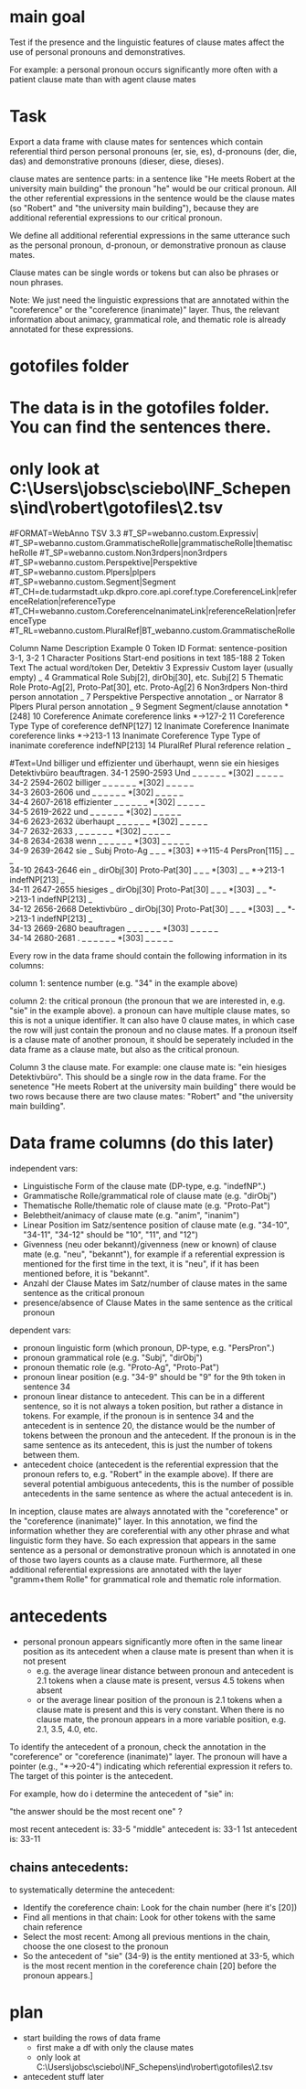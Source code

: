 # main goal

Test if the presence and the linguistic features of clause mates affect the use of personal pronouns and demonstratives. 

For example: a personal pronoun occurs significantly more often with a patient clause mate than with agent clause mates 


# Task

Export a data frame with clause mates for sentences which contain referential third person personal pronouns (er, sie, es), d-pronouns (der, die, das) and demonstrative pronouns (dieser, diese, dieses). 

clause mates are sentence parts: in a sentence like "He meets Robert at the university main building" the pronoun "he" would be our critical pronoun. All the other referential expressions in the sentence would be the clause mates (so "Robert" and "the university main building"), because they are additional referential expressions to our critical pronoun.

We define all additional referential expressions in the same utterance such as the personal pronoun, d-pronoun, or demonstrative pronoun as clause mates.

Clause mates can be single words or tokens but can also be phrases or noun phrases.

Note: We just need the linguistic expressions that are annotated within the "coreference" or the "coreference (inanimate)" layer. Thus, the relevant information about animacy, grammatical role, and thematic role is already annotated for these expressions.

# gotofiles folder
# The data is in the gotofiles folder. You can find the sentences there.
# only look at C:\Users\jobsc\sciebo\INF_Schepens\ind\robert\gotofiles\2.tsv

#FORMAT=WebAnno TSV 3.3
#T_SP=webanno.custom.Expressiv|
#T_SP=webanno.custom.GrammatischeRolle|grammatischeRolle|thematischeRolle
#T_SP=webanno.custom.Non3rdpers|non3rdpers
#T_SP=webanno.custom.Perspektive|Perspektive
#T_SP=webanno.custom.Plpers|plpers
#T_SP=webanno.custom.Segment|Segment
#T_CH=de.tudarmstadt.ukp.dkpro.core.api.coref.type.CoreferenceLink|referenceRelation|referenceType
#T_CH=webanno.custom.CoreferenceInanimateLink|referenceRelation|referenceType
#T_RL=webanno.custom.PluralRef|BT_webanno.custom.GrammatischeRolle

Column	Name	Description	Example
0	Token ID	Format: sentence-position	3-1, 3-2
1	Character Positions	Start-end positions in text	185-188
2	Token Text	The actual word/token	Der, Detektiv
3	Expressiv	Custom layer (usually empty)	_
4	Grammatical Role	Subj[2], dirObj[30], etc.	Subj[2]
5	Thematic Role	Proto-Ag[2], Proto-Pat[30], etc.	Proto-Ag[2]
6	Non3rdpers	Non-third person annotation	_
7	Perspektive	Perspective annotation	_ or Narrator
8	Plpers	Plural person annotation	_
9	Segment	Segment/clause annotation	*[248]
10	Coreference	Animate coreference links	*->127-2
11	Coreference Type	Type of coreference	defNP[127]
12	Inanimate Coreference	Inanimate coreference links	*->213-1
13	Inanimate Coreference Type	Type of inanimate coreference	indefNP[213]
14	PluralRef	Plural reference relation	_

#Text=Und billiger und effizienter und überhaupt, wenn sie ein hiesiges Detektivbüro beauftragen.
34-1	2590-2593	Und	_	_	_	_	_	_	*[302]	_	_	_	_	_	
34-2	2594-2602	billiger	_	_	_	_	_	_	*[302]	_	_	_	_	_	
34-3	2603-2606	und	_	_	_	_	_	_	*[302]	_	_	_	_	_	
34-4	2607-2618	effizienter	_	_	_	_	_	_	*[302]	_	_	_	_	_	
34-5	2619-2622	und	_	_	_	_	_	_	*[302]	_	_	_	_	_	
34-6	2623-2632	überhaupt	_	_	_	_	_	_	*[302]	_	_	_	_	_	
34-7	2632-2633	,	_	_	_	_	_	_	*[302]	_	_	_	_	_	
34-8	2634-2638	wenn	_	_	_	_	_	_	*[303]	_	_	_	_	_	
34-9	2639-2642	sie	_	Subj	Proto-Ag	_	_	_	*[303]	*->115-4	PersPron[115]	_	_	_	
34-10	2643-2646	ein	_	dirObj[30]	Proto-Pat[30]	_	_	_	*[303]	_	_	*->213-1	indefNP[213]	_	
34-11	2647-2655	hiesiges	_	dirObj[30]	Proto-Pat[30]	_	_	_	*[303]	_	_	*->213-1	indefNP[213]	_	
34-12	2656-2668	Detektivbüro	_	dirObj[30]	Proto-Pat[30]	_	_	_	*[303]	_	_	*->213-1	indefNP[213]	_	
34-13	2669-2680	beauftragen	_	_	_	_	_	_	*[303]	_	_	_	_	_	
34-14	2680-2681	.	_	_	_	_	_	_	*[303]	_	_	_	_	_	

Every row in the data frame should contain the following information in its columns:

column 1: sentence number (e.g. "34" in the example above)

column 2: the critical pronoun (the pronoun that we are interested in, e.g. "sie" in the example above). a pronoun can have multiple clause mates, so this is not a unique identifier. It can also have 0 clause mates, in which case the row will just contain the pronoun and no clause mates. If a pronoun itself is a clause mate of another pronoun, it should be seperately included in the data frame as a clause mate, but also as the critical pronoun.

Column 3 the clause mate. For example: one clause mate is: "ein hiesiges Detektivbüro". This should be a single row in the data frame. For the senetence "He meets Robert at the university main building" there would be two rows because there are two clause mates: "Robert" and "the university main building".




# Data frame columns (do this later)

independent vars:
- Linguistische Form of the clause mate (DP-type, e.g. "indefNP".)
- Grammatische Rolle/grammatical role of clause mate (e.g. "dirObj")
- Thematische Rolle/thematic role of clause mate (e.g. "Proto-Pat")
- Belebtheit/animacy of clause mate (e.g. "anim", "inanim")
- Linear Position im Satz/sentence position of clause mate (e.g. "34-10", "34-11", "34-12" should be "10", "11", and "12")
- Givenness (neu oder bekannt)/givenness (new or known) of clause mate (e.g. "neu", "bekannt"), for example if a referential expression is mentioned for the first time in the text, it is "neu", if it has been mentioned before, it is "bekannt". 
- Anzahl der Clause Mates im Satz/number of clause mates in the same sentence as the critical pronoun
- presence/absence of Clause Mates in the same sentence as the critical pronoun

dependent vars: 
- pronoun linguistic form (which pronoun, DP-type, e.g. "PersPron".)
- pronoun grammatical role (e.g. "Subj", "dirObj")
- pronoun thematic role (e.g. "Proto-Ag", "Proto-Pat")
- pronoun linear position (e.g. "34-9" should be "9" for the 9th token in sentence 34 
- pronoun linear distance to antecedent. This can be in a different sentence, so it is not always a token position, but rather a distance in tokens. For example, if the pronoun is in sentence 34 and the antecedent is in sentence 20, the distance would be the number of tokens between the pronoun and the antecedent. If the pronoun is in the same sentence as its antecedent, this is just the number of tokens between them.
- antecedent choice (antecedent is the referential expression that the pronoun refers to, e.g. "Robert" in the example above). If there are several potential ambiguous antecedents, this is the number of possible antecedents in the same sentence as where the actual antecedent is in. 

In inception, clause mates are always annotated with the "coreference" or the "coreference (inanimate)" layer. In this annotation, we find the information whether they are coreferential with any other phrase and what linguistic form they have. So each expression that appears in the same sentence as a personal or demonstrative pronoun which is annotated in one of those two layers counts as a clause mate. Furthermore, all these additional referential expressions are annotated with the layer "gramm+them Rolle" for grammatical role and thematic role information.




# antecedents

- personal pronoun appears significantly more often in the same linear position as its antecedent when a clause mate is present than when it is not present 
    - e.g. the average linear distance between pronoun and antecedent is 2.1 tokens when a clause mate is present, versus 4.5 tokens when absent
    - or the average linear position of the pronoun is 2.1 tokens when a clause mate is present and this is very constant. When there is no clause mate, the pronoun appears in a more variable position, e.g. 2.1, 3.5, 4.0, etc.

To identify the antecedent of a pronoun, check the annotation in the "coreference" or "coreference (inanimate)" layer. The pronoun will have a pointer (e.g., "*->20-4") indicating which referential expression it refers to. The target of this pointer is the antecedent.

For example, how do i determine the antecedent of "sie" in: 

"the answer should be the most recent one" ?

most recent antecedent is: 33-5
"middle" antecedent is: 33-1
1st antecedent is: 33-11

## chains antecedents:

to systematically determine the antecedent:

- Identify the coreference chain: Look for the chain number (here it's [20])
- Find all mentions in that chain: Look for other tokens with the same chain reference
- Select the most recent: Among all previous mentions in the chain, choose the one closest to the pronoun
- So the antecedent of "sie" (34-9) is the entity mentioned at 33-5, which is the most recent mention in the coreference chain [20] before the pronoun appears.]


# plan
- start building the rows of data frame
    - first make a df with only the clause mates
    - only look at C:\Users\jobsc\sciebo\INF_Schepens\ind\robert\gotofiles\2.tsv
- antecedent stuff later